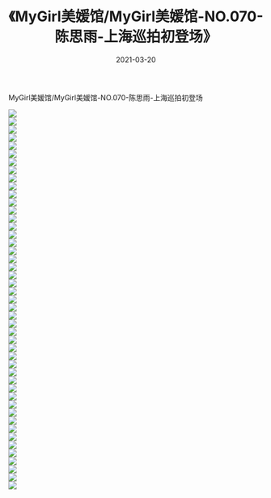 ﻿---
layout: post
title:  《MyGirl美媛馆/MyGirl美媛馆-NO.070-陈思雨-上海巡拍初登场》
date:   2021-03-20
img: http://pic.660000.xyz/1:/网络美图/2021/MyGirl美媛馆/MyGirl美媛馆-NO.070-陈思雨-上海巡拍初登场/000.jpg
categories: [美女, 清纯, 唯美]
---

MyGirl美媛馆/MyGirl美媛馆-NO.070-陈思雨-上海巡拍初登场

 ![](http://pic.660000.xyz/1:/网络美图/2021/MyGirl美媛馆/MyGirl美媛馆-NO.070-陈思雨-上海巡拍初登场/001.jpg) <br>![](http://pic.660000.xyz/1:/网络美图/2021/MyGirl美媛馆/MyGirl美媛馆-NO.070-陈思雨-上海巡拍初登场/002.jpg) <br>![](http://pic.660000.xyz/1:/网络美图/2021/MyGirl美媛馆/MyGirl美媛馆-NO.070-陈思雨-上海巡拍初登场/003.jpg) <br>![](http://pic.660000.xyz/1:/网络美图/2021/MyGirl美媛馆/MyGirl美媛馆-NO.070-陈思雨-上海巡拍初登场/004.jpg) <br>![](http://pic.660000.xyz/1:/网络美图/2021/MyGirl美媛馆/MyGirl美媛馆-NO.070-陈思雨-上海巡拍初登场/005.jpg) <br>![](http://pic.660000.xyz/1:/网络美图/2021/MyGirl美媛馆/MyGirl美媛馆-NO.070-陈思雨-上海巡拍初登场/006.jpg) <br>![](http://pic.660000.xyz/1:/网络美图/2021/MyGirl美媛馆/MyGirl美媛馆-NO.070-陈思雨-上海巡拍初登场/007.jpg) <br>![](http://pic.660000.xyz/1:/网络美图/2021/MyGirl美媛馆/MyGirl美媛馆-NO.070-陈思雨-上海巡拍初登场/008.jpg) <br>![](http://pic.660000.xyz/1:/网络美图/2021/MyGirl美媛馆/MyGirl美媛馆-NO.070-陈思雨-上海巡拍初登场/009.jpg) <br>![](http://pic.660000.xyz/1:/网络美图/2021/MyGirl美媛馆/MyGirl美媛馆-NO.070-陈思雨-上海巡拍初登场/010.jpg) <br>![](http://pic.660000.xyz/1:/网络美图/2021/MyGirl美媛馆/MyGirl美媛馆-NO.070-陈思雨-上海巡拍初登场/011.jpg) <br>![](http://pic.660000.xyz/1:/网络美图/2021/MyGirl美媛馆/MyGirl美媛馆-NO.070-陈思雨-上海巡拍初登场/012.jpg) <br>![](http://pic.660000.xyz/1:/网络美图/2021/MyGirl美媛馆/MyGirl美媛馆-NO.070-陈思雨-上海巡拍初登场/013.jpg) <br>![](http://pic.660000.xyz/1:/网络美图/2021/MyGirl美媛馆/MyGirl美媛馆-NO.070-陈思雨-上海巡拍初登场/014.jpg) <br>![](http://pic.660000.xyz/1:/网络美图/2021/MyGirl美媛馆/MyGirl美媛馆-NO.070-陈思雨-上海巡拍初登场/015.jpg) <br>![](http://pic.660000.xyz/1:/网络美图/2021/MyGirl美媛馆/MyGirl美媛馆-NO.070-陈思雨-上海巡拍初登场/016.jpg) <br>![](http://pic.660000.xyz/1:/网络美图/2021/MyGirl美媛馆/MyGirl美媛馆-NO.070-陈思雨-上海巡拍初登场/017.jpg) <br>![](http://pic.660000.xyz/1:/网络美图/2021/MyGirl美媛馆/MyGirl美媛馆-NO.070-陈思雨-上海巡拍初登场/018.jpg) <br>![](http://pic.660000.xyz/1:/网络美图/2021/MyGirl美媛馆/MyGirl美媛馆-NO.070-陈思雨-上海巡拍初登场/019.jpg) <br>![](http://pic.660000.xyz/1:/网络美图/2021/MyGirl美媛馆/MyGirl美媛馆-NO.070-陈思雨-上海巡拍初登场/020.jpg) <br>![](http://pic.660000.xyz/1:/网络美图/2021/MyGirl美媛馆/MyGirl美媛馆-NO.070-陈思雨-上海巡拍初登场/021.jpg) <br>![](http://pic.660000.xyz/1:/网络美图/2021/MyGirl美媛馆/MyGirl美媛馆-NO.070-陈思雨-上海巡拍初登场/022.jpg) <br>![](http://pic.660000.xyz/1:/网络美图/2021/MyGirl美媛馆/MyGirl美媛馆-NO.070-陈思雨-上海巡拍初登场/023.jpg) <br>![](http://pic.660000.xyz/1:/网络美图/2021/MyGirl美媛馆/MyGirl美媛馆-NO.070-陈思雨-上海巡拍初登场/024.jpg) <br>![](http://pic.660000.xyz/1:/网络美图/2021/MyGirl美媛馆/MyGirl美媛馆-NO.070-陈思雨-上海巡拍初登场/025.jpg) <br>![](http://pic.660000.xyz/1:/网络美图/2021/MyGirl美媛馆/MyGirl美媛馆-NO.070-陈思雨-上海巡拍初登场/026.jpg) <br>![](http://pic.660000.xyz/1:/网络美图/2021/MyGirl美媛馆/MyGirl美媛馆-NO.070-陈思雨-上海巡拍初登场/027.jpg) <br>![](http://pic.660000.xyz/1:/网络美图/2021/MyGirl美媛馆/MyGirl美媛馆-NO.070-陈思雨-上海巡拍初登场/028.jpg) <br>![](http://pic.660000.xyz/1:/网络美图/2021/MyGirl美媛馆/MyGirl美媛馆-NO.070-陈思雨-上海巡拍初登场/029.jpg) <br>![](http://pic.660000.xyz/1:/网络美图/2021/MyGirl美媛馆/MyGirl美媛馆-NO.070-陈思雨-上海巡拍初登场/030.jpg) <br>![](http://pic.660000.xyz/1:/网络美图/2021/MyGirl美媛馆/MyGirl美媛馆-NO.070-陈思雨-上海巡拍初登场/031.jpg) <br>![](http://pic.660000.xyz/1:/网络美图/2021/MyGirl美媛馆/MyGirl美媛馆-NO.070-陈思雨-上海巡拍初登场/032.jpg) <br>![](http://pic.660000.xyz/1:/网络美图/2021/MyGirl美媛馆/MyGirl美媛馆-NO.070-陈思雨-上海巡拍初登场/033.jpg) <br>![](http://pic.660000.xyz/1:/网络美图/2021/MyGirl美媛馆/MyGirl美媛馆-NO.070-陈思雨-上海巡拍初登场/034.jpg) <br>![](http://pic.660000.xyz/1:/网络美图/2021/MyGirl美媛馆/MyGirl美媛馆-NO.070-陈思雨-上海巡拍初登场/035.jpg) <br>![](http://pic.660000.xyz/1:/网络美图/2021/MyGirl美媛馆/MyGirl美媛馆-NO.070-陈思雨-上海巡拍初登场/036.jpg) <br>![](http://pic.660000.xyz/1:/网络美图/2021/MyGirl美媛馆/MyGirl美媛馆-NO.070-陈思雨-上海巡拍初登场/037.jpg) <br>![](http://pic.660000.xyz/1:/网络美图/2021/MyGirl美媛馆/MyGirl美媛馆-NO.070-陈思雨-上海巡拍初登场/038.jpg) <br>![](http://pic.660000.xyz/1:/网络美图/2021/MyGirl美媛馆/MyGirl美媛馆-NO.070-陈思雨-上海巡拍初登场/039.jpg) <br>![](http://pic.660000.xyz/1:/网络美图/2021/MyGirl美媛馆/MyGirl美媛馆-NO.070-陈思雨-上海巡拍初登场/040.jpg) <br>![](http://pic.660000.xyz/1:/网络美图/2021/MyGirl美媛馆/MyGirl美媛馆-NO.070-陈思雨-上海巡拍初登场/041.jpg) <br>![](http://pic.660000.xyz/1:/网络美图/2021/MyGirl美媛馆/MyGirl美媛馆-NO.070-陈思雨-上海巡拍初登场/042.jpg) <br>![](http://pic.660000.xyz/1:/网络美图/2021/MyGirl美媛馆/MyGirl美媛馆-NO.070-陈思雨-上海巡拍初登场/043.jpg) <br>![](http://pic.660000.xyz/1:/网络美图/2021/MyGirl美媛馆/MyGirl美媛馆-NO.070-陈思雨-上海巡拍初登场/044.jpg) <br>![](http://pic.660000.xyz/1:/网络美图/2021/MyGirl美媛馆/MyGirl美媛馆-NO.070-陈思雨-上海巡拍初登场/045.jpg) <br>![](http://pic.660000.xyz/1:/网络美图/2021/MyGirl美媛馆/MyGirl美媛馆-NO.070-陈思雨-上海巡拍初登场/046.jpg) <br>![](http://pic.660000.xyz/1:/网络美图/2021/MyGirl美媛馆/MyGirl美媛馆-NO.070-陈思雨-上海巡拍初登场/047.jpg) <br>